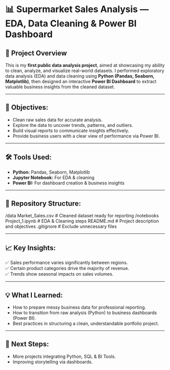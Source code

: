 # 📊 Supermarket Sales Analysis — EDA, Data Cleaning & Power BI Dashboard

## 🚀 Project Overview
This is my **first public data analysis project**, aimed at showcasing my ability to clean, analyze, and visualize real-world datasets. I performed exploratory data analysis (EDA) and data cleaning using **Python (Pandas, Seaborn, Matplotlib)**, then designed an interactive **Power BI Dashboard** to extract valuable business insights from the cleaned dataset.

---

## 🎯 Objectives:
- Clean raw sales data for accurate analysis.
- Explore the data to uncover trends, patterns, and outliers.
- Build visual reports to communicate insights effectively.
- Provide business users with a clear view of performance via Power BI.

---

## 🛠 Tools Used:
- **Python:** Pandas, Seaborn, Matplotlib
- **Jupyter Notebook:** For EDA & cleaning
- **Power BI:** For dashboard creation & business insights

---

## 📂 Repository Structure:
/data
Market_Sales.csv # Cleaned dataset ready for reporting
/notebooks
Project_1.ipynb # EDA & Cleaning steps
README.md # Project description and objectives
.gitignore # Exclude unnecessary files



---

## 📈 Key Insights:
✅ Sales performance varies significantly between regions.  
✅ Certain product categories drive the majority of revenue.  
✅ Trends show seasonal impacts on sales volumes.

---

## 💡 What I Learned:
- How to prepare messy business data for professional reporting.
- How to transition from raw analysis (Python) to business dashboards (Power BI).
- Best practices in structuring a clean, understandable portfolio project.

---

## 📢 Next Steps:
- More projects integrating Python, SQL & BI Tools.
- Improving storytelling via dashboards.

